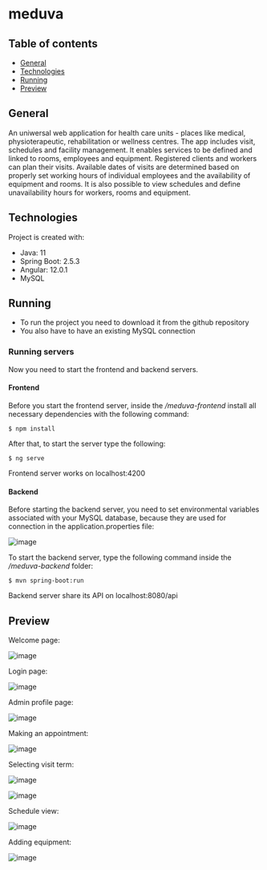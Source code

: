 # meduva
## Table of contents
* [General](#general)
* [Technologies](#technologies)
* [Running](#running)
* [Preview](#preview)

## General
An uniwersal web application for health care units - places like medical, physioterapeutic, rehabilitation or wellness centres. The app includes visit, schedules and facility management. It enables services to be defined and linked to rooms, employees and equipment. Registered clients and workers can plan their visits. Available dates of visits are determined based on properly set working hours of individual employees and the availability of equipment and rooms. It is also possible to view schedules and define unavailability hours for workers, rooms and equipment.

## Technologies
Project is created with:
* Java: 11
* Spring Boot: 2.5.3
* Angular: 12.0.1
* MySQL

## Running
* To run the project you need to download it from the github repository
* You also have to have an existing MySQL connection

### Running servers
Now you need to start the frontend and backend servers.

#### Frontend
Before you start the frontend server, inside the  _/meduva-frontend_ install all necessary dependencies with the following command:
```
$ npm install
```
After that, to start the server type the following:
```
$ ng serve
```
Frontend server works on localhost:4200

#### Backend
Before starting the backend server, you need to set environmental variables associated with your MySQL database, because they are used for connection in the application.properties file:

![image](https://user-images.githubusercontent.com/54111855/150802395-812a59bf-8b41-4ee4-b940-6057f0e7f843.png)

To start the backend server, type the following command inside the _/meduva-backend_ folder:
```
$ mvn spring-boot:run
```
Backend server share its API on localhost:8080/api

## Preview
Welcome page:

![image](https://user-images.githubusercontent.com/54111855/150813121-eabbd726-ef8c-4980-b195-202fe8e1de95.png)

Login page:

![image](https://user-images.githubusercontent.com/54111855/150813347-cc4fcb86-a9fc-4df2-9e06-60c0b259dfc1.png)

Admin profile page:

![image](https://user-images.githubusercontent.com/54111855/150813515-dcb1480c-1155-4b16-9d30-1bb79cd5d97e.png)

Making an appointment:

![image](https://user-images.githubusercontent.com/54111855/150813882-dcdaa879-c011-4d85-b0dd-ac6681bc440c.png)

Selecting visit term:

![image](https://user-images.githubusercontent.com/54111855/150815035-dedd8ab1-eba6-4684-a3cd-1cb18ff9821b.png)

![image](https://user-images.githubusercontent.com/54111855/150814911-65a5707b-5794-4ff3-b088-4f824fd67ac8.png)

Schedule view:

![image](https://user-images.githubusercontent.com/54111855/150816341-2d4c9743-33ef-4128-b91f-d74be946ec5d.png)

Adding equipment:

![image](https://user-images.githubusercontent.com/54111855/150817394-283ae555-2176-48e7-b9c8-a9b5fa25e591.png)
